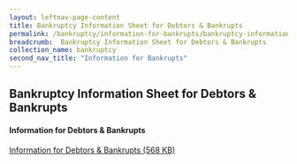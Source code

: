```yaml
---
layout: leftnav-page-content
title: Bankruptcy Information Sheet for Debtors & Bankrupts
permalink: /bankruptcy/information-for-bankrupts/bankruptcy-information-sheet-for-debtors-and-bankrupts/
breadcrumb:  Bankruptcy Information Sheet for Debtors & Bankrupts
collection_name: bankruptcy
second_nav_title: "Information for Bankrupts"
---
```

Bankruptcy Information Sheet for Debtors & Bankrupts
---
#### **Information for Debtors & Bankrupts**

[Information for Debtors & Bankrupts (568 KB)](/files/Debtor-Bankruptcy-Information-Sheet-27Oct17.pdf)

